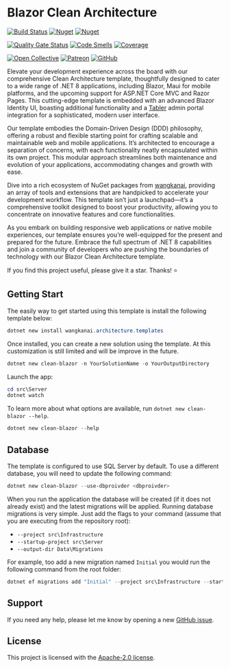 # Blazor Clean Architecture

[![Build Status](https://dev.azure.com/wangkanai/GitHub/_apis/build/status%2Farchitecture-ai?branchName=refs%2Fpull%2F3%2Fmerge)](https://dev.azure.com/wangkanai/GitHub/_build/latest?definitionId=38&branchName=refs%2Fpull%2F3%2Fmerge)
[![Nuget](https://img.shields.io/nuget/v/Wangkanai.Architecture.Template?label=NuGet)](https://www.nuget.org/packages/Wangkanai.Architecture.Template)
[![Nuget](https://img.shields.io/nuget/dt/Wangkanai.Architecture.Template?label=Downloads)](https://www.nuget.org/packages/Wangkanai.Architecture.Template)

[![Quality Gate Status](https://sonarcloud.io/api/project_badges/measure?project=wangkanai_architecture&metric=alert_status)](https://sonarcloud.io/summary/new_code?id=wangkanai_architecture)
[![Code Smells](https://sonarcloud.io/api/project_badges/measure?project=wangkanai_architecture&metric=code_smells)](https://sonarcloud.io/summary/new_code?id=wangkanai_architecture)
[![Coverage](https://sonarcloud.io/api/project_badges/measure?project=wangkanai_architecture&metric=coverage)](https://sonarcloud.io/summary/new_code?id=wangkanai_architecture)

[![Open Collective](https://img.shields.io/badge/open%20collective-support%20me-3385FF.svg)](https://opencollective.com/wangkanai)
[![Patreon](https://img.shields.io/badge/patreon-support%20me-d9643a.svg)](https://www.patreon.com/wangkanai)
[![GitHub](https://img.shields.io/github/license/wangkanai/detection)](https://github.com/wangkanai/Detection/blob/dev/LICENSE)

Elevate your development experience across the board with our comprehensive Clean Architecture template,
thoughtfully designed to cater to a wide range of .NET 8 applications,
including Blazor, Maui for mobile platforms, and the upcoming support for ASP.NET Core MVC and Razor Pages.
This cutting-edge template is embedded with an advanced Blazor Identity UI,
boasting additional functionality and a [Tabler](https://github.com/tabler/tabler) admin portal integration
for a sophisticated, modern user interface.

Our template embodies the Domain-Driven Design (DDD) philosophy,
offering a robust and flexible starting point for crafting scalable and maintainable web and mobile applications.
It’s architected to encourage a separation of concerns, with each functionality neatly encapsulated within its own project.
This modular approach streamlines both maintenance and evolution of your applications, accommodating changes and growth with ease.

Dive into a rich ecosystem of NuGet packages from [wangkanai](https://github.com/wangkanai/wangkanai),
providing an array of tools and extensions that are handpicked to accelerate your development workflow.
This template isn’t just a launchpad—it’s a comprehensive toolkit designed to boost your productivity,
allowing you to concentrate on innovative features and core functionalities.

As you embark on building responsive web applications or native mobile experiences,
our template ensures you’re well-equipped for the present and prepared for the future.
Embrace the full spectrum of .NET 8 capabilities and join a community of
developers who are pushing the boundaries of technology with our Blazor Clean Architecture template.

If you find this project useful, please give it a star. Thanks! ⭐

## Getting Start

The easily way to get started using this template is install the following template below:

```powershell
dotnet new install wangkanai.architecture.templates
```

Once installed, you can create a new solution using the template. At this customization is still limited and will be improve in the future.

```powershell
dotnet new clean-blazor -n YourSolutionName -o YourOutputDirectory
```

Launch the app:
```powershell
cd src\Server
dotnet watch
```

To learn more about what options are available, run `dotnet new clean-blazor --help`.
```powershell
dotnet new clean-blazor --help
```

## Database

The template is configured to use SQL Server by default. To use a different database, you will need to update the following command:

```powershell
dotnet new clean-blazor --use-dbproivder <dbproivder>
```

When you run the application the database will be created (if it does not already exist) and the latest migrations will be applied. Running database migrations is very simple. Just add the flags to your command (assume that you are executing from the repository root):

* `--project src\Infrastructure`
* `--startup-project src\Server`
* `--output-dir Data\Migrations`

For example, too add a new migration named `Initial` you would run the following command from the root folder:

```powershell
dotnet ef migrations add "Initial" --project src\Infrastructure --startup-project src\Server --output-dir Data\Migrations
```

## Support

If you need any help, please let me know by opening a new [GitHub issue](https://github.com/wangkanai/architecture/issues/new).

## License

This project is licensed with the [Apache-2.0 license](LICENSE).
